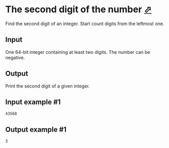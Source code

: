 # The second digit of the number [⬀](https://www.e-olymp.com/en/problems/1605)
Find the second digit of an integer. Start count digits from the leftmost one.

## Input
One 64-bit integer containing at least two digits. The number can be negative.

## Output
Print the second digit of a given integer.

## Input example #1
```
43568
```

## Output example #1
```
3
```
